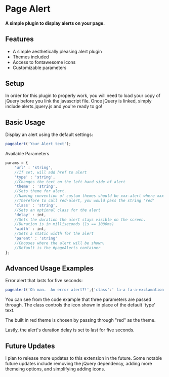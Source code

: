 Page Alert
=============
#### A simple plugin to display alerts on your page.

Features
--------
* A simple aesthetically pleasing alert plugin
* Themes included
* Access to fontawesome icons
* Customizable parameters

Setup
--------
In order for this plugin to properly work, you will need to load your copy of jQuery before you link the javascript file.  Once jQuery is linked, simply include alerts.jquery.js and you're ready to go!

Basic Usage
--------
Display an alert using the default settings:
```javascript
pagealert('Your Alert text');
```
Available Parameters
```javascript
params = {
	'url' : 'string', 
	//If set, will add href to alert
	'type' : 'string', 
	//Changes the text on the left hand side of alert
	'theme' : 'string', 
	//Sets theme for alert.
	//Naming convention of custom themes should be xxx-alert where xxx is your custom theme's name.
	//Therefore to call red-alert, you would pass the string 'red'
	'class' : 'string', 
	//Sets an optional class for the alert
	'delay' : int, 
	//Sets the duration the alert stays visible on the screen.  
	//Duration is in milliseconds (1s == 1000ms)
	'width' : int, 
	//Sets a static width for the alert
	'parent' : 'string' 
	//Chooses where the alert will be shown.
	//Default is the #pageAlerts container
};
```
Advanced Usage Examples
--------

Error alert that lasts for five seconds:
```javascript
pagealert('Oh man.  An error alert?!',{'class':' fa-a fa-a-exclamation','theme':'red','delay':5000});
```
You can see from the code example that three parameters are passed through.  The class controls the icon shown in place of the default 'type' text.

The built in red theme is chosen by passing through "red" as the theme.

Lastly, the alert's duration delay is set to last for five seconds.

Future Updates
--------

I plan to release more updates to this extension in the future.  Some notable future updates include removing the jQuery dependency, adding more themeing options, and simplifying adding icons.
